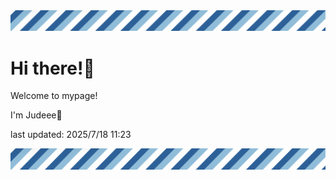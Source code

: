<!-- Header image -->
<img src="./pokemon/pokemon_36.png" width="1000">

# Hi there!👋

Welcome to mypage!

I'm Judeee🐷

last updated: 2025/7/18 11:23

<!-- Footer image -->
<img src="./pokemon/pokemon_36.png" width="1000">
